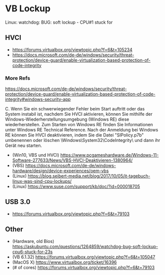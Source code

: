 # VB Lockup

Linux:
watchdog: BUG: soft lockup - CPU#1 stuck for

## HVCI 

* https://forums.virtualbox.org/viewtopic.php?f=6&t=105234
* https://docs.microsoft.com/de-de/windows/security/threat-protection/device-guard/enable-virtualization-based-protection-of-code-integrity

### More Refs

https://docs.microsoft.com/de-de/windows/security/threat-protection/device-guard/enable-virtualization-based-protection-of-code-integrity#windows-security-app

C. Wenn Sie ein schwerwiegender Fehler beim Start auftritt oder das System instabil ist, nachdem Sie HVCI aktivieren, können Sie mithilfe der Windows-Wiederherstellungsumgebung (Windows RE) diese wiederherstellen. Zum Starten von Windows RE finden Sie Informationen unter Windows RE Technical Reference. Nach der Anmeldung bei Windows RE können Sie HVCI deaktivieren, indem Sie die Datei "SIPolicy.p7b" umbenennen oder löschen <OS Volume>\Windows\System32\CodeIntegrity\ und dann ihr Gerät neu starten.

* (Win10, VBS und HVCI) https://www.pcgameshardware.de/Windows-11-Software-277633/News/VBS-HVCI-Deaktivieren-1380964/
* (VBS) https://docs.microsoft.com/de-de/windows-hardware/design/device-experiences/oem-vbs
* (Linux) https://blog.seibert-media.net/blog/2017/10/05/it-tagebuch-linux-was-sind-cpu-lockups/
* (Linux) https://www.suse.com/support/kb/doc/?id=000018705

## USB 3.0

* https://forums.virtualbox.org/viewtopic.php?f=6&t=79103

## Other

* (Hardware, old Bios) https://askubuntu.com/questions/1264859/watchdog-bug-soft-lockup-cpu6-stuck-for-23s
* (VB 6.1.32) https://forums.virtualbox.org/viewtopic.php?f=6&t=105047
* (MacOS X) https://www.virtualbox.org/ticket/16396
* (# of cores) https://forums.virtualbox.org/viewtopic.php?f=6&t=79103



